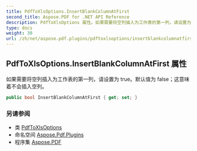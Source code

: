 ```yaml
---
title: PdfToXlsOptions.InsertBlankColumnAtFirst
second_title: Aspose.PDF for .NET API Reference
description: PdfToXlsOptions 属性。如果需要将空列插入为工作表的第一列，请设置为 true。默认值为 false，这意味着不会插入空列。
type: docs
weight: 30
url: /zh/net/aspose.pdf.plugins/pdftoxlsoptions/insertblankcolumnatfirst/
---
```

## PdfToXlsOptions.InsertBlankColumnAtFirst 属性

如果需要将空列插入为工作表的第一列，请设置为 true。默认值为 false；这意味着不会插入空列。

```csharp
public bool InsertBlankColumnAtFirst { get; set; }
```

### 另请参阅

* 类 [PdfToXlsOptions](../)
* 命名空间 [Aspose.Pdf.Plugins](../../../aspose.pdf.plugins/)
* 程序集 [Aspose.PDF](../../../)